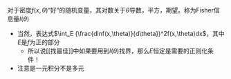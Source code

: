 对于密度$f(x,\theta)$“好”的随机变量，其对数关于$\theta$导数，平方，期望。称为Fisher信息量$I(\theta)$
- 当然，表达式$\int_E (\frac{dlnf(x,\theta)}{d\theta})^2f(x,\theta)dx$，其中$E$是$f$为正的部分
  - 所以说[[找最佳]]中如果要用到$I(\theta)$找界，那么$E$恒定是需要的正则化条件！
- 注意是一元积分不是多元